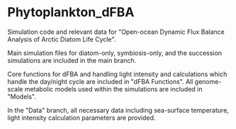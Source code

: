 # Phytoplankton_dFBA

Simulation code and relevant data for "Open-ocean Dynamic Flux Balance Analysis of Arctic Diatom Life Cycle".

Main simulation files for diatom-only, symbiosis-only, and the succession simulations are included in the main branch.

Core functions for dFBA and handling light intensity and calculations which handle the day/night cycle are included in "dFBA Functions".
All genome-scale metabolic models used within the simulations are included in "Models".

In the "Data" branch, all necessary data including sea-surface temperature, light intensity calculation parameters are provided.
